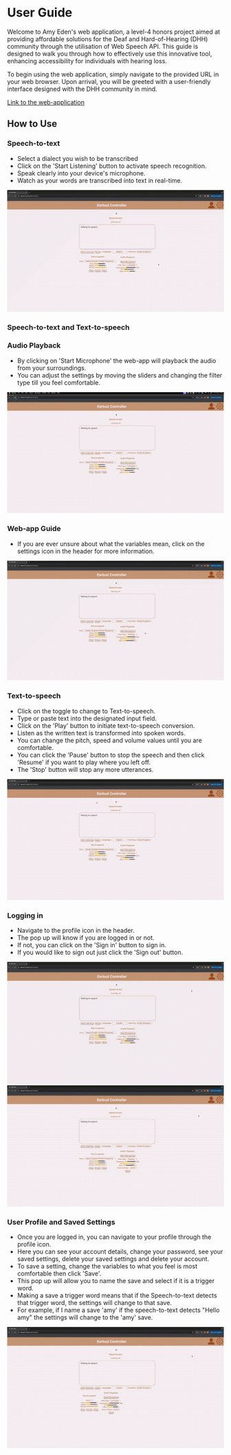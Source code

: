 # User Guide

Welcome to Amy Eden's web application, a level-4 honors project aimed at providing affordable solutions for the Deaf and Hard-of-Hearing (DHH) community through the utilisation of Web Speech API. This guide is designed to walk you through how to effectively use this innovative tool, enhancing accessibility for individuals with hearing loss. 

To begin using the web application, simply navigate to the provided URL in your web browser. Upon arrival, you will be greeted with a user-friendly interface designed with the DHH community in mind.

[Link to the web-application](https://deden3791.github.io/L4Project/)

## How to Use

### Speech-to-text

- Select a dialect you wish to be transcribed
- Click on the 'Start Listening' button to activate speech recognition.
- Speak clearly into your device's microphone.
- Watch as your words are transcribed into text in real-time.

![Speech-to-text guide](https://github.com/deden3791/L4Project/blob/main/main/UserGuides/Images/STT.gif)

### Speech-to-text and Text-to-speech

### Audio Playback

- By clicking on 'Start Microphone' the web-app will playback the audio from your surroundings.
- You can adjust the settings by moving the sliders and changing the filter type  till you feel comfortable.

![Audio guide](https://github.com/deden3791/L4Project/blob/main/main/UserGuides/Images/AudioAnalysis.gif)

### Web-app Guide

- If you are ever unsure about what the variables mean, click on the settings icon in the header for more information.

![Audio guide](https://github.com/deden3791/L4Project/blob/main/main/UserGuides/Images/Guide.gif)

### Text-to-speech

- Click on the toggle to change to Text-to-speech.
- Type or paste text into the designated input field.
- Click on the 'Play' button to initiate text-to-speech conversion.
- Listen as the written text is transformed into spoken words.
- You can change the pitch, speed and volume values until you are comfortable. 
- You can click the 'Pause' button to stop the speech and then click 'Resume' if you want to play where you left off.
- The 'Stop' button will stop any more utterances.

![Text-to-speech guide](https://github.com/deden3791/L4Project/blob/main/main/UserGuides/Images/TTS.gif)

### Logging in

- Navigate to the profile icon in the header.
- The pop up will know if you are logged in or not.
- If not, you can click on the 'Sign in' button to sign in.
- If you would like to sign out just click the 'Sign out' button.

![Sign in guide](https://github.com/deden3791/L4Project/blob/main/main/UserGuides/Images/SignIn.gif)
![Sign out guide](https://github.com/deden3791/L4Project/blob/main/main/UserGuides/Images/SignOut.gif)

### User Profile and Saved Settings

- Once you are logged in, you can navigate to your profile through the profile icon.
- Here you can see your account details, change your password, see your saved settings, delete your saved settings and delete your account.
- To save a setting, change the variables to what you feel is most comfortable then click 'Save'.
- This pop up will allow you to name the save and select if it is a trigger word.
- Making a save a trigger word means that if the Speech-to-text detects that trigger word, the settings will change to that save.
- For example, if I name a save 'amy' if the speech-to-text detects "Hello amy" the settings will change to the 'amy' save.

![Audio guide](https://github.com/deden3791/L4Project/blob/main/main/UserGuides/Images/Profile.gif)



